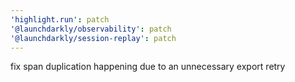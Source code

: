 ```yaml
---
'highlight.run': patch
'@launchdarkly/observability': patch
'@launchdarkly/session-replay': patch
---
```


fix span duplication happening due to an unnecessary export retry
